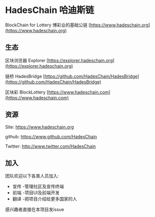 # HadesChain 哈迪斯链
BlockChain for Lottery 博彩业的基础公链
[https://www.hadeschain.org](https://www.hadeschain.org)

## 生态
区块浏览器 Explorer [https://explorer.hadeschain.org](https://explorer.hadeschain.org)

链桥 HadesBridge [https://github.com/HadesChain/HadesBridge](https://github.com/HadesChain/HadesBridge)

区块彩 BlockLottery [https://www.hadeschain.com](https://www.hadeschain.com)

## 资源
Site: https://www.hadeschain.org

github: https://www.github.com/HadesChain 

Twitter: http://www.twitter.com/HadesChain  

## 加入
团队欢迎以下各类人员加入:
- 宣传 -管理社区及宣传终端
- 前端 -项目UI及前端开发
- 翻译 -把项目介绍给更多国家的人

感兴趣者直接在本项目发issue 

